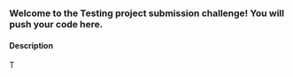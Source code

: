 ### Welcome to the Testing project submission challenge! You will push your code here.

#### Description
T

